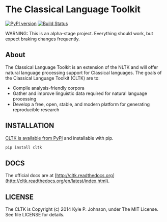 The Classical Language Toolkit
==============================
[![PyPI version](https://badge.fury.io/py/cltk.png)](http://badge.fury.io/py/cltk) [![Build Status](https://travis-ci.org/kylepjohnson/cltk.png?branch=master)](https://travis-ci.org/kylepjohnson/cltk)

WARNING: This is an alpha-stage project. Everything should work, but expect braking changes frequently.

About 
-----
The Classical Language Toolkit is an extension of the NLTK and will offer natural language processing support for Classical languages. The goals of the Classical Language Toolkit (CLTK) are to:

*   Compile analysis-friendly corpora
*   Gather and improve linguistic data required for natural language processing
*   Develop a free, open, stable, and modern platform for generating reproducible research

INSTALLATION
------------
[CLTK is available from PyPI](https://pypi.python.org/pypi/cltk) and installable with pip.

```bash
pip install cltk
```

DOCS
----
The official docs are at [http://cltk.readthedocs.org](http://cltk.readthedocs.org/en/latest/index.html).

LICENSE
-------
The CLTK is Copyright (c) 2014 Kyle P. Johnson, under The MIT License. See file LICENSE for details.
